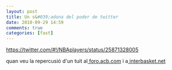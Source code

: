 ```yaml
---
layout: post
title: Un s&#039;adona del poder de twitter
date: 2010-09-29 14:59
comments: true
categories: [fast]
---
```

https://twitter.com/#!/NBAplayers/status/25871328005

quan veu la repercusió d'un tuit al<a href="http://foros.acb.com/viewtopic.php?f=1&amp;t=417765"> foro.acb.com</a> i a<a href="http://forums.interbasket.net/f11/euroleague-club-competition-summer-signings-rumours-14214/p28.html"> interbasket.net</a>
